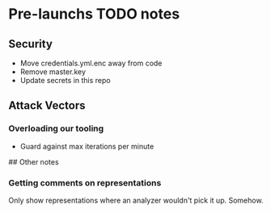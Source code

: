 # Pre-launchs TODO notes

## Security

- Move credentials.yml.enc away from code
- Remove master.key
- Update secrets in this repo

## Attack Vectors

### Overloading our tooling

- Guard against max iterations per minute

## Other notes

### Getting comments on representations

Only show representations where an analyzer wouldn't pick it up. Somehow.
